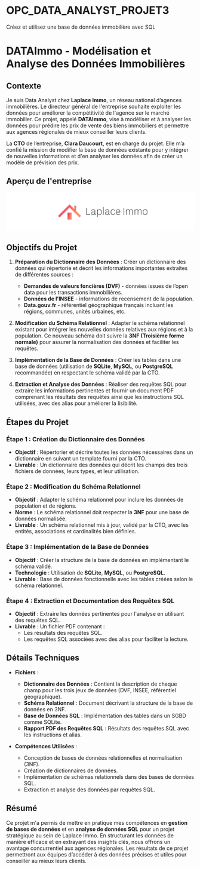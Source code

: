 # OPC_DATA_ANALYST_PROJET3
Créez et utilisez une base de données immobilière avec SQL
# DATAImmo - Modélisation et Analyse des Données Immobilières

## Contexte

Je suis Data Analyst chez **Laplace Immo**, un réseau national d’agences immobilières. Le directeur général de l'entreprise souhaite exploiter les données pour améliorer la compétitivité de l'agence sur le marché immobilier. Ce projet, appelé **DATAImmo**, vise à modéliser et à analyser les données pour prédire les prix de vente des biens immobiliers et permettre aux agences régionales de mieux conseiller leurs clients.

La **CTO** de l’entreprise, **Clara Daucourt**, est en charge du projet. Elle m’a confié la mission de modifier la base de données existante pour y intégrer de nouvelles informations et d'en analyser les données afin de créer un modèle de prévision des prix.

## Aperçu de l'entreprise

![Aperçu du site web](images/DA_projet3.PNG)

## Objectifs du Projet

1. **Préparation du Dictionnaire des Données** : Créer un dictionnaire des données qui répertorie et décrit les informations importantes extraites de différentes sources :
   - **Demandes de valeurs foncières (DVF)** - données issues de l’open data pour les transactions immobilières.
   - **Données de l’INSEE** - informations de recensement de la population.
   - **Data.gouv.fr** - référentiel géographique français incluant les régions, communes, unités urbaines, etc.
   
2. **Modification du Schéma Relationnel** : Adapter le schéma relationnel existant pour intégrer les nouvelles données relatives aux régions et à la population. Ce nouveau schéma doit suivre la **3NF (Troisième forme normale)** pour assurer la normalisation des données et faciliter les requêtes.

3. **Implémentation de la Base de Données** : Créer les tables dans une base de données (utilisation de **SQLite**, **MySQL**, ou **PostgreSQL** recommandée) en respectant le schéma validé par la CTO.

4. **Extraction et Analyse des Données** : Réaliser des requêtes SQL pour extraire les informations pertinentes et fournir un document PDF comprenant les résultats des requêtes ainsi que les instructions SQL utilisées, avec des alias pour améliorer la lisibilité.

## Étapes du Projet

### Étape 1 : Création du Dictionnaire des Données

- **Objectif** : Répertorier et décrire toutes les données nécessaires dans un dictionnaire en suivant un template fourni par la CTO.
- **Livrable** : Un dictionnaire des données qui décrit les champs des trois fichiers de données, leurs types, et leur utilisation.

### Étape 2 : Modification du Schéma Relationnel

- **Objectif** : Adapter le schéma relationnel pour inclure les données de population et de régions.
- **Norme** : Le schéma relationnel doit respecter la **3NF** pour une base de données normalisée.
- **Livrable** : Un schéma relationnel mis à jour, validé par la CTO, avec les entités, associations et cardinalités bien définies.

### Étape 3 : Implémentation de la Base de Données

- **Objectif** : Créer la structure de la base de données en implémentant le schéma validé.
- **Technologie** : Utilisation de **SQLite**, **MySQL**, ou **PostgreSQL**.
- **Livrable** : Base de données fonctionnelle avec les tables créées selon le schéma relationnel.

### Étape 4 : Extraction et Documentation des Requêtes SQL

- **Objectif** : Extraire les données pertinentes pour l'analyse en utilisant des requêtes SQL.
- **Livrable** : Un fichier PDF contenant :
  - Les résultats des requêtes SQL.
  - Les requêtes SQL associées avec des alias pour faciliter la lecture.

## Détails Techniques

- **Fichiers** :
  - **Dictionnaire des Données** : Contient la description de chaque champ pour les trois jeux de données (DVF, INSEE, référentiel géographique).
  - **Schéma Relationnel** : Document décrivant la structure de la base de données en 3NF.
  - **Base de Données SQL** : Implémentation des tables dans un SGBD comme SQLite.
  - **Rapport PDF des Requêtes SQL** : Résultats des requêtes SQL avec les instructions et alias.

- **Compétences Utilisées** :
  - Conception de bases de données relationnelles et normalisation (3NF).
  - Création de dictionnaires de données.
  - Implémentation de schémas relationnels dans des bases de données SQL.
  - Extraction et analyse des données par requêtes SQL.

## Résumé

Ce projet m'a permis de mettre en pratique mes compétences en **gestion de bases de données** et en **analyse de données SQL** pour un projet stratégique au sein de Laplace Immo. En structurant les données de manière efficace et en extrayant des insights clés, nous offrons un avantage concurrentiel aux agences régionales. Les résultats de ce projet permettront aux équipes d’accéder à des données précises et utiles pour conseiller au mieux leurs clients.
